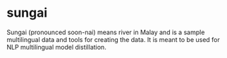 # sungai
Sungai (pronounced soon-nai) means river in Malay and is a sample multilingual data and tools for creating the data. It is meant to be used for NLP multilingual model distillation.
